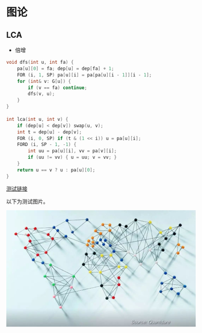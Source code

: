 # 图论

## LCA

+ 倍增

```cpp
void dfs(int u, int fa) {
    pa[u][0] = fa; dep[u] = dep[fa] + 1;
    FOR (i, 1, SP) pa[u][i] = pa[pa[u][i - 1]][i - 1];
    for (int& v: G[u]) {
        if (v == fa) continue;
        dfs(v, u);
    }
}

int lca(int u, int v) {
    if (dep[u] < dep[v]) swap(u, v);
    int t = dep[u] - dep[v];
    FOR (i, 0, SP) if (t & (1 << i)) u = pa[u][i];
    FORD (i, SP - 1, -1) {
        int uu = pa[u][i], vv = pa[v][i];
        if (uu != vv) { u = uu; v = vv; }
    }
    return u == v ? u : pa[u][0];
}
```


[测试链接](https://github.com/tootal/note/actions)

以下为测试图片。

![](_v_images/20201117212807723_10601.png)

